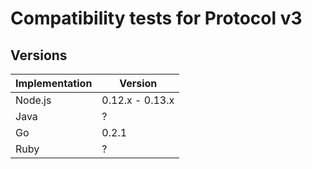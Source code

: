 # Compatibility tests for Protocol v3

## Versions

| Implementation | Version |
| -------------- | ------- |
| Node.js        | 0.12.x - 0.13.x  |
| Java           | ?       |
| Go             | 0.2.1   |
| Ruby           | ?       |
